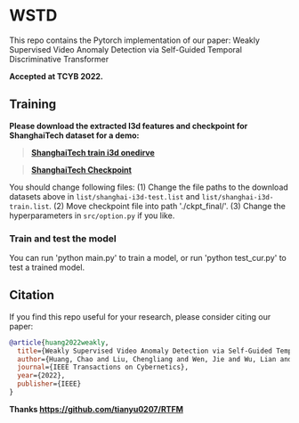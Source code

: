 # WSTD
This repo contains the Pytorch implementation of our paper:
Weakly Supervised Video Anomaly Detection via Self-Guided Temporal Discriminative Transformer

**Accepted at TCYB 2022.**  



## Training
**Please download the extracted I3d features and checkpoint for ShanghaiTech dataset for a demo:**

>[**ShanghaiTech train i3d onedirve**]()

>[**ShanghaiTech Checkpoint**]()


You should change following files:
(1) Change the file paths to the download datasets above in `list/shanghai-i3d-test.list` and `list/shanghai-i3d-train.list`.
(2) Move checkpoint file into path './ckpt_final/'.
(3) Change the hyperparameters in `src/option.py` if you like.
### Train and test the model
You can run 'python main.py' to train a model, or
run 'python test_cur.py' to test a trained model.



## Citation

If you find this repo useful for your research, please consider citing our paper:

```bibtex
@article{huang2022weakly,
  title={Weakly Supervised Video Anomaly Detection via Self-Guided Temporal Discriminative Transformer},
  author={Huang, Chao and Liu, Chengliang and Wen, Jie and Wu, Lian and Xu, Yong and Jiang, Qiuping and Wang, Yaowei},
  journal={IEEE Transactions on Cybernetics},
  year={2022},
  publisher={IEEE}
}

```
**Thanks https://github.com/tianyu0207/RTFM**
